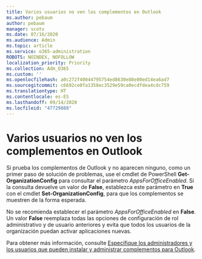 ```yaml
---
title: Varios usuarios no ven los complementos en Outlook
ms.author: pebaum
author: pebaum
manager: scotv
ms.date: 07/16/2020
ms.audience: Admin
ms.topic: article
ms.service: o365-administration
ROBOTS: NOINDEX, NOFOLLOW
localization_priority: Priority
ms.collection: Adm_O365
ms.custom: ''
ms.openlocfilehash: a0c272f40044795754ed8630e88e00ed14ea6ad7
ms.sourcegitcommit: c6692ce0fa1358ec3529e59ca0ecdfdea4cdc759
ms.translationtype: HT
ms.contentlocale: es-ES
ms.lasthandoff: 09/14/2020
ms.locfileid: "47729888"
---
```

# <a name="multiple-users-not-seeing-add-ins-in-outlook"></a>Varios usuarios no ven los complementos en Outlook

Si prueba los complementos de Outlook y no aparecen ninguno, como un primer paso de solución de problemas, use el cmdlet de PowerShell **Get-OrganizationConfig** para consultar el parámetro _AppsForOfficeEnabled_. Si la consulta devuelve un valor de **False**, establezca este parámetro en **True** con el cmdlet **Set-OrganizationConfig**, para que los complementos se muestren de la forma esperada.

No se recomienda establecer el parámetro _AppsForOfficeEnabled_ en **False**. Un valor **False** reemplaza todas las opciones de configuración de rol administrativo y de usuario anteriores y evita que todos los usuarios de la organización puedan activar aplicaciones nuevas.

Para obtener más información, consulte [Especifique los administradores y los usuarios que pueden instalar y administrar complementos para Outlook](https://docs.microsoft.com/exchange/clients-and-mobile-in-exchange-online/add-ins-for-outlook/specify-who-can-install-and-manage-add-ins#user-roles).